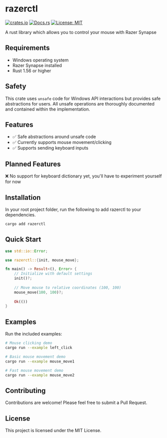 # razerctl

[![crates.io](https://img.shields.io/crates/v/razerctl.svg)](https://crates.io/crates/razerctl)
[![Docs.rs](https://docs.rs/razerctl/badge.svg)](https://docs.rs/razerctl)
[![License: MIT](https://img.shields.io/badge/License-MIT-blue.svg)](https://opensource.org/licenses/MIT)

A rust library which allows you to control your mouse with Razer Synapse

## Requirements

- Windows operating system
- Razer Synapse installed
- Rust 1.56 or higher

## Safety

This crate uses `unsafe` code for Windows API interactions but provides safe abstractions for users. All unsafe operations are thoroughly documented and contained within the implementation.

## Features

- ✅ Safe abstractions around unsafe code
- ✅ Currently supports mouse movement/clicking
- ✅ Supports sending keyboard inputs

## Planned Features

❌ No support for keyboard dictionary yet, you'll have to experiment yourself for now

## Installation

In your root project folder, run the following to add razerctl to your dependencies.

```bash
cargo add razerctl
```

## Quick Start

```rust
use std::io::Error;

use razerctl::{init, mouse_move};

fn main() -> Result<(), Error> {
    // Initialize with default settings
    init()?;
    
    // Move mouse to relative coordinates (100, 100)
    mouse_move(100, 100)?;
    
    Ok(())
}
```


## Examples

Run the included examples:

```bash
# Mouse clicking demo
cargo run --example left_click

# Basic mouse movement demo
cargo run --example mouse_move1

# Fast mouse movement demo
cargo run --example mouse_move2
```

## Contributing

Contributions are welcome! Please feel free to submit a Pull Request.

## License

This project is licensed under the MIT License.